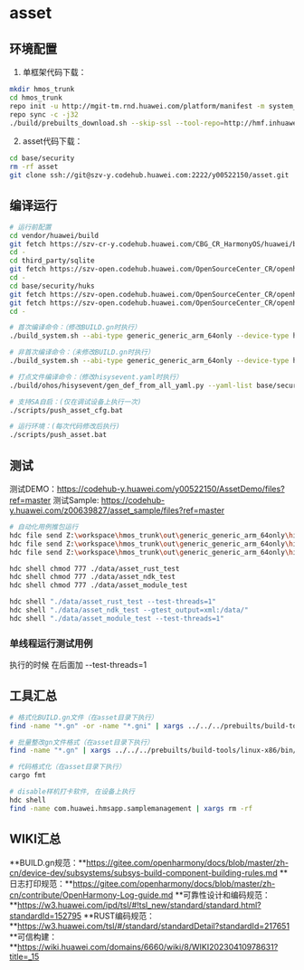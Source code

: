 # asset

## 环境配置
1. 单框架代码下载：
```bash
mkdir hmos_trunk
cd hmos_trunk
repo init -u http://mgit-tm.rnd.huawei.com/platform/manifest -m system_general.xml -b hmos_trunk --repo-branch=stable --no-repo-verify --repo-branch=stable_py3
repo sync -c -j32
./build/prebuilts_download.sh --skip-ssl --tool-repo=http://hmf.inhuawei.com:9080 --npm-registry=http://mirrors.tools.huawei.com/npm/ --pypi-url=http://mirrors.tools.huawei.com/pypi/simple/
```

2. asset代码下载：
```bash
cd base/security
rm -rf asset
git clone ssh://git@szv-y.codehub.huawei.com:2222/y00522150/asset.git
```

## 编译运行
```bash
# 运行前配置
cd vendor/huawei/build
git fetch https://szv-cr-y.codehub.huawei.com/CBG_CR_HarmonyOS/huawei/build.git refs/change-requests/1032/1 && git cherry-pick FETCH_HEAD
cd -
cd third_party/sqlite
git fetch https://szv-open.codehub.huawei.com/OpenSourceCenter_CR/openharmony/third_party_sqlite.git refs/change-requests/12/2 && git cherry-pick FETCH_HEAD
cd -
cd base/security/huks
git fetch https://szv-open.codehub.huawei.com/OpenSourceCenter_CR/openharmony/security_huks.git refs/change-requests/67/2 && git cherry-pick FETCH_HEAD
git fetch https://szv-open.codehub.huawei.com/OpenSourceCenter_CR/openharmony/security_huks.git refs/change-requests/59/2 && git cherry-pick FETCH_HEAD
cd -

# 首次编译命令：（修改BUILD.gn时执行）
./build_system.sh --abi-type generic_generic_arm_64only --device-type hisi_all_phone_standard --ccache --build-variant root --build-target asset --build-target asset_test

# 非首次编译命令：（未修改BUILD.gn时执行）
./build_system.sh --abi-type generic_generic_arm_64only --device-type hisi_all_phone_standard --ccache --build-variant root --build-target asset --build-target asset_test --fast-rebuild

# 打点文件编译命令：（修改hisysevent.yaml时执行）
./build/ohos/hisysevent/gen_def_from_all_yaml.py --yaml-list base/security/asset/hisysevent.yaml --def-path out/generic_generic_arm_64only/hisi_higeneric_newphone_standard/security/asset

# 支持SA自启：(仅在调试设备上执行一次)
./scripts/push_asset_cfg.bat

# 运行环境：(每次代码修改后执行)
./scripts/push_asset.bat


```

## 测试
测试DEMO：https://codehub-y.huawei.com/y00522150/AssetDemo/files?ref=master
测试Sample: https://codehub-y.huawei.com/z00639827/asset_sample/files?ref=master

```bash
# 自动化用例推包运行
hdc file send Z:\workspace\hmos_trunk\out\generic_generic_arm_64only\hisi_all_phone_standard\tests\unittest\asset\asset_UT_test\asset_rust_test ./data/
hdc file send Z:\workspace\hmos_trunk\out\generic_generic_arm_64only\hisi_all_phone_standard\tests\unittest\asset\asset_UT_test\asset_ndk_test ./data/
hdc file send Z:\workspace\hmos_trunk\out\generic_generic_arm_64only\hisi_all_phone_standard\tests\unittest\asset\asset_UT_test\asset_module_test ./data/

hdc shell chmod 777 ./data/asset_rust_test
hdc shell chmod 777 ./data/asset_ndk_test
hdc shell chmod 777 ./data/asset_module_test

hdc shell "./data/asset_rust_test --test-threads=1"
hdc shell "./data/asset_ndk_test --gtest_output=xml:/data/"
hdc shell "./data/asset_module_test --test-threads=1"
```

### 单线程运行测试用例
执行的时候 在后面加 --test-threads=1

## 工具汇总
```bash
# 格式化BUILD.gn文件（在asset目录下执行）
find -name "*.gn" -or -name "*.gni" | xargs ../../../prebuilts/build-tools/linux-x86/bin/gn format

# 批量整改gn文件格式（在asset目录下执行）
find -name "*.gn" | xargs ../../../prebuilts/build-tools/linux-x86/bin/gn format

# 代码格式化（在asset目录下执行）
cargo fmt

# disable样机打卡软件, 在设备上执行
hdc shell
find -name com.huawei.hmsapp.samplemanagement | xargs rm -rf
```

## WIKI汇总
**BUILD.gn规范：**https://gitee.com/openharmony/docs/blob/master/zh-cn/device-dev/subsystems/subsys-build-component-building-rules.md
**日志打印规范：**https://gitee.com/openharmony/docs/blob/master/zh-cn/contribute/OpenHarmony-Log-guide.md
**可靠性设计和编码规范：**https://w3.huawei.com/ipd/tsl/#!tsl_new/standard/standard.html?standardId=152795
**RUST编码规范：**https://w3.huawei.com/tsl/#/standard/standardDetail?standardId=217651
**可信构建：**https://wiki.huawei.com/domains/6660/wiki/8/WIKI20230410978631?title=_15